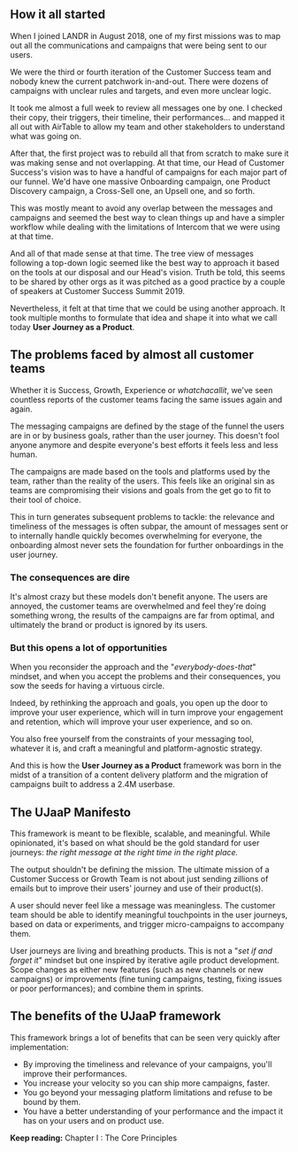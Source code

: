 ## How it all started

When I joined LANDR in August 2018, one of my first missions was to map out all the communications and campaigns that were being sent to our users.

We were the third or fourth iteration of the Customer Success team and nobody knew the current patchwork in-and-out. There were dozens of campaigns with unclear rules and targets, and even more unclear logic.

It took me almost a full week to review all messages one by one. I checked their copy, their triggers, their timeline, their performances... and mapped it all out with AirTable to allow my team and other stakeholders to understand what was going on.

After that, the first project was to rebuild all that from scratch to make sure it was making sense and not overlapping. At that time, our Head of Customer Success's vision was to have a handful of campaigns for each major part of our funnel. We'd have one massive Onboarding campaign, one Product Discovery campaign, a Cross-Sell one, an Upsell one, and so forth.

This was mostly meant to avoid any overlap between the messages and campaigns and seemed the best way to clean things up and have a simpler workflow while dealing with the limitations of Intercom that we were using at that time.

And all of that made sense at that time. The tree view of messages following a top-down logic seemed like the best way to approach it based on the tools at our disposal and our Head's vision. Truth be told, this seems to be shared by other orgs as it was pitched as a good practice by a couple of speakers at Customer Success Summit 2019.

Nevertheless, it felt at that time that we could be using another approach. It took multiple months to formulate that idea and shape it into what we call today **User Journey as a Product**.

## The problems faced by almost all customer teams

Whether it is Success, Growth, Experience or *whatchacallit*, we've seen countless reports of the customer teams facing the same issues again and again.

The messaging campaigns are defined by the stage of the funnel the users are in or by business goals, rather than the user journey. This doesn't fool anyone anymore and despite everyone's best efforts it feels less and less human.

The campaigns are made based on the tools and platforms used by the team, rather than the reality of the users. This feels like an original sin as teams are compromising their visions and goals from the get go to fit to their tool of choice.

This in turn generates subsequent problems to tackle: the relevance and timeliness of the messages is often subpar, the amount of messages sent or to internally handle quickly becomes overwhelming for everyone, the onboarding almost never sets the foundation for further onboardings in the user journey.

### The consequences are dire

It's almost crazy but these models don't benefit anyone. The users are annoyed, the customer teams are overwhelmed and feel they're doing something wrong, the results of the campaigns are far from optimal, and ultimately the brand or product is ignored by its users.

### But this opens a lot of opportunities

When you reconsider the approach and the "*everybody-does-that*" mindset, and when you accept the problems and their consequences, you sow the seeds for having a virtuous circle.

Indeed, by rethinking the approach and goals, you open up the door to improve your user experience, which will in turn improve your engagement and retention, which will improve your user experience, and so on.

You also free yourself from the constraints of your messaging tool, whatever it is, and craft a meaningful and platform-agnostic strategy.

And this is how the **User Journey as a Product** framework was born in the midst of a transition of a content delivery platform and the migration of campaigns built to address a 2.4M userbase.

## The UJaaP Manifesto

This framework is meant to be flexible, scalable, and meaningful. While opinionated, it's based on what should be the gold standard for user journeys: *the right message at the right time in the right place.*

The output shouldn't be defining the mission. The ultimate mission of a Customer Success or Growth Team is not about just sending zillions of emails but to improve their users' journey and use of their product(s).

A user should never feel like a message was meaningless. The customer team should be able to identify meaningful touchpoints in the user journeys, based on data or experiments, and trigger micro-campaigns to accompany them.

User journeys are living and breathing products. This is not a "*set if and forget it*" mindset but one inspired by iterative agile product development. Scope changes as either new features (such as new channels or new campaigns) or improvements (fine tuning campaigns, testing, fixing issues or poor performances); and combine them in sprints.

## The benefits of the UJaaP framework

This framework brings a lot of benefits that can be seen very quickly after implementation:

* By improving the timeliness and relevance of your campaigns, you'll improve their performances.
* You increase your velocity so you can ship more campaigns, faster.
* You go beyond your messaging platform limitations and refuse to be bound by them.
* You have a better understanding of your performance and the impact it has on your users and on product use.

**Keep reading:**
Chapter I : The Core Principles

